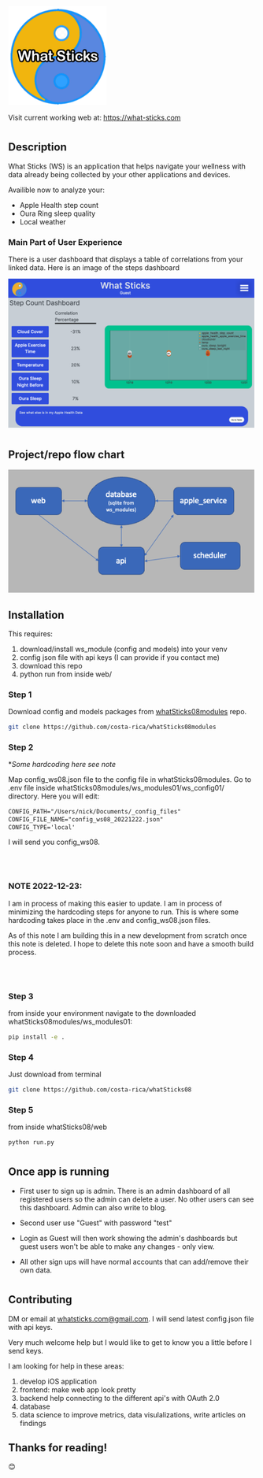 
<img src="https://github.com/costa-rica/whatSticks08/blob/github-main/web/app_package/static/images/wshLogo_300px_doodle02.png?raw=true" alt="what sticks logo" width="200"/>

Visit current working web at:
https://what-sticks.com
#
## Description
What Sticks (WS) is an application that helps navigate your wellness with data already being collected by your other applications and devices.

Availible now to analyze your:
- Apple Health step count
- Oura Ring sleep quality
- Local weather

### Main Part of User Experience
There is a user dashboard that displays a table of correlations from your linked data. Here is an image of the steps dashboard

<img src="https://github.com/costa-rica/whatSticks08/blob/github-main/web/app_package/static/images/readme/stepsDashScreenShot.png?raw=true" alt="ws dash screenshot" width="500"/>

#
## Project/repo flow chart
<img src="https://github.com/costa-rica/whatSticks08/blob/github-main/web/app_package/static/images/readme/projectFlowChart.png?raw=true" alt="ws project flowchart" width="500"/>




## Installation
This requires:
1. download/install ws_module (config and models) into your venv
2. config json file with api keys (I can provide if you contact me)
3. download this repo
4. python run from inside web/

### Step 1
Download config and models packages from [whatSticks08modules](https://github.com/costa-rica/whatSticks08modules) repo.

```bash
git clone https://github.com/costa-rica/whatSticks08modules
```

### Step 2
**Some hardcoding here see note*

Map config_ws08.json file to the config file in whatSticks08modules. Go to .env file inside whatSticks08modules/ws_modules01/ws_config01/ directory. Here you will edit:

```
CONFIG_PATH="/Users/nick/Documents/_config_files"
CONFIG_FILE_NAME="config_ws08_20221222.json"
CONFIG_TYPE='local'
```

I will send you config_ws08.

<br>
<br>

### NOTE 2022-12-23: 
I am in process of making this easier to update.
I am in process of minimizing the hardcoding steps for anyone to run. This is where some hardcoding takes place in the .env and config_ws08.json files.

As of this note I am building this in a new development from scratch once this note is deleted. I hope to delete this note soon and have a smooth build process.

<br>
<br>

### Step 3
from inside your environment navigate to the downloaded whatSticks08modules/ws_modules01:
```bash
pip install -e .
```

### Step 4
Just download from terminal
```bash
git clone https://github.com/costa-rica/whatSticks08
```

### Step 5
from inside whatSticks08/web
```bash
python run.py
```
#
## Once app is running

- First user to sign up is admin. There is an admin dashboard of all registered users so the admin can delete a user. No other users can see this dashboard. Admin can also write to blog.

- Second user use "Guest" with password "test"

- Login as Guest will then work showing the admin's dashboards but guest users won't be able to make any changes - only view.

- All other sign ups will have normal accounts that can add/remove their own data.
#
## Contributing
DM or email at whatsticks.com@gmail.com. 
I will send latest config.json file with api keys.

Very much welcome help but I would like to get to know you a little before I send keys. 

I am looking for help in these areas:
1. develop iOS application
2. frontend: make web app look pretty
3. backend help connecting to the different api's with OAuth 2.0
4. database
5. data science to improve metrics, data visulalizations, write articles on findings


## Thanks for reading!
:blush:
